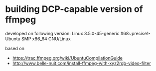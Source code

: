 # building DCP-capable version of ffmpeg

developed on following version:
	Linux 3.5.0-45-generic #68~precise1-Ubuntu SMP x86_64 GNU/Linux


based on 
* https://trac.ffmpeg.org/wiki/UbuntuCompilationGuide
* http://www.belle-nuit.com/install-ffmpeg-with-xyz2rgb-video-filter
